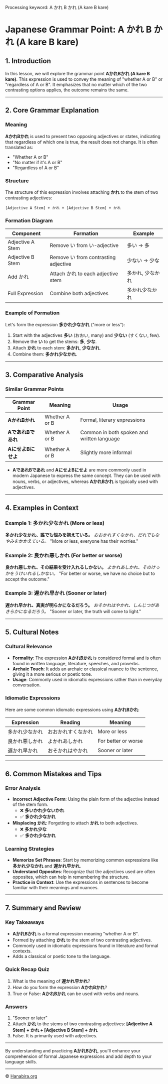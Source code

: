 Processing keyword: A かれ B かれ (A kare B kare)
# Japanese Grammar Point: A かれ B かれ (A kare B kare)

## 1. Introduction
In this lesson, we will explore the grammar point **AかれBかれ (A kare B kare)**. This expression is used to convey the meaning of "whether A or B" or "regardless of A or B". It emphasizes that no matter which of the two contrasting options applies, the outcome remains the same.

---
## 2. Core Grammar Explanation
### Meaning
**AかれBかれ** is used to present two opposing adjectives or states, indicating that regardless of which one is true, the result does not change. It is often translated as:
- "Whether A or B"
- "No matter if it's A or B"
- "Regardless of A or B"
### Structure
The structure of this expression involves attaching **かれ** to the stem of two contrasting adjectives:
```
[Adjective A Stem] + かれ + [Adjective B Stem] + かれ
```
### Formation Diagram
| Component        | Formation                            | Example                 |
|------------------|--------------------------------------|-------------------------|
| Adjective A Stem | Remove い from い-adjective          | 多い → 多               |
| Adjective B Stem | Remove い from contrasting adjective | 少ない → 少な           |
| Add かれ         | Attach かれ to each adjective stem    | 多かれ, 少なかれ        |
| Full Expression  | Combine both adjectives              | 多かれ少なかれ          |
### Example of Formation
Let's form the expression **多かれ少なかれ** ("more or less"):
1. Start with the adjectives **多い** (おおい, many) and **少ない** (すくない, few).
2. Remove the **い** to get the stems: **多**, **少な**.
3. Attach **かれ** to each stem: **多かれ**, **少なかれ**.
4. Combine them: **多かれ少なかれ**.
---
## 3. Comparative Analysis
### Similar Grammar Points
| Grammar Point            | Meaning             | Usage                                      |
|--------------------------|---------------------|--------------------------------------------|
| **AかれBかれ**         | Whether A or B      | Formal, literary expressions               |
| **AであれBであれ**     | Whether A or B      | Common in both spoken and written language |
| **AにせよBにせよ**     | Whether A or B      | Slightly more informal                     |
- **AであれBであれ** and **AにせよBにせよ** are more commonly used in modern Japanese to express the same concept. They can be used with nouns, verbs, or adjectives, whereas **AかれBかれ** is typically used with adjectives.
---
## 4. Examples in Context
### Example 1: 多かれ少なかれ (More or less)
**多かれ少なかれ、誰でも悩みを抱えている。**
*おおかれすくなかれ、だれでもなやみをかかえている。*
"More or less, everyone has their worries."
### Example 2: 良かれ悪しかれ (For better or worse)
**良かれ悪しかれ、その結果を受け入れるしかない。**
*よかれあしかれ、そのけっかをうけいれるしかない。*
"For better or worse, we have no choice but to accept the outcome."
### Example 3: 遅かれ早かれ (Sooner or later)
**遅かれ早かれ、真実が明らかになるだろう。**
*おそかれはやかれ、しんじつがあきらかになるだろう。*
"Sooner or later, the truth will come to light."

---
## 5. Cultural Notes
### Cultural Relevance
- **Formality**: The expression **AかれBかれ** is considered formal and is often found in written language, literature, speeches, and proverbs.
- **Archaic Touch**: It adds an archaic or classical nuance to the sentence, giving it a more serious or poetic tone.
- **Usage**: Commonly used in idiomatic expressions rather than in everyday conversation.
### Idiomatic Expressions
Here are some common idiomatic expressions using **AかれBかれ**:

| Expression          | Reading              | Meaning                   |
|---------------------|----------------------|---------------------------|
| 多かれ少なかれ       | おおかれすくなかれ   | More or less              |
| 良かれ悪しかれ     | よかれあしかれ       | For better or worse       |
| 遅かれ早かれ       | おそかれはやかれ     | Sooner or later           |

---
## 6. Common Mistakes and Tips
### Error Analysis
- **Incorrect Adjective Form**: Using the plain form of the adjective instead of the stem form.
  - ❌ **多いかれ少ないかれ**
  - ✅ **多かれ少なかれ**
- **Misplacing かれ**: Forgetting to attach **かれ** to both adjectives.
  - ❌ **多かれ少な**
  - ✅ **多かれ少なかれ**
### Learning Strategies
- **Memorize Set Phrases**: Start by memorizing common expressions like **多かれ少なかれ** and **遅かれ早かれ**.
- **Understand Opposites**: Recognize that the adjectives used are often opposites, which can help in remembering the structure.
- **Practice in Context**: Use the expressions in sentences to become familiar with their meanings and nuances.
---
## 7. Summary and Review
### Key Takeaways
- **AかれBかれ** is a formal expression meaning "whether A or B".
- Formed by attaching **かれ** to the stem of two contrasting adjectives.
- Commonly used in idiomatic expressions found in literature and formal contexts.
- Adds a classical or poetic tone to the language.
### Quick Recap Quiz
1. What is the meaning of **遅かれ早かれ**?
2. How do you form the expression **AかれBかれ**?
3. True or False: **AかれBかれ** can be used with verbs and nouns.
### Answers
1. "Sooner or later"
2. Attach **かれ** to the stems of two contrasting adjectives: **[Adjective A Stem] + かれ + [Adjective B Stem] + かれ**
3. False. It is primarily used with adjectives.
---
By understanding and practicing **AかれBかれ**, you'll enhance your comprehension of formal Japanese expressions and add depth to your language skills.


---

© [Hanabira.org](https://hanabira.org)

